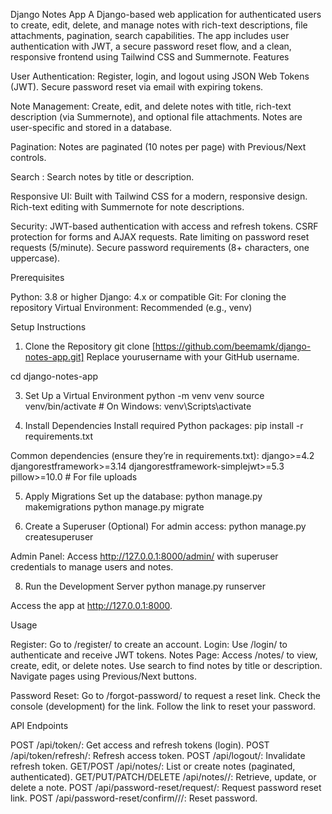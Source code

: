 Django Notes App
A Django-based web application for authenticated users to create, edit, delete, and manage notes with rich-text descriptions, file attachments, pagination, search capabilities. The app includes user authentication with JWT, a secure password reset flow, and a clean, responsive frontend using Tailwind CSS and Summernote.
Features

User Authentication:
Register, login, and logout using JSON Web Tokens (JWT).
Secure password reset via email with expiring tokens.


Note Management:
Create, edit, and delete notes with title, rich-text description (via Summernote), and optional file attachments.
Notes are user-specific and stored in a database.


Pagination:
Notes are paginated (10 notes per page) with Previous/Next controls.


Search :
Search notes by title or description.


Responsive UI:
Built with Tailwind CSS for a modern, responsive design.
Rich-text editing with Summernote for note descriptions.


Security:
JWT-based authentication with access and refresh tokens.
CSRF protection for forms and AJAX requests.
Rate limiting on password reset requests (5/minute).
Secure password requirements (8+ characters, one uppercase).


Prerequisites

Python: 3.8 or higher
Django: 4.x or compatible
Git: For cloning the repository
Virtual Environment: Recommended (e.g., venv)

Setup Instructions
1. Clone the Repository
git clone [https://github.com/beemamk/django-notes-app.git]
Replace yourusername with your GitHub username.

cd django-notes-app

3. Set Up a Virtual Environment
python -m venv venv
source venv/bin/activate  # On Windows: venv\Scripts\activate

4. Install Dependencies
Install required Python packages:
pip install -r requirements.txt

Common dependencies (ensure they’re in requirements.txt):
django>=4.2
djangorestframework>=3.14
djangorestframework-simplejwt>=5.3
pillow>=10.0  # For file uploads

5. Apply Migrations
Set up the database:
python manage.py makemigrations
python manage.py migrate

6. Create a Superuser (Optional)
For admin access:
python manage.py createsuperuser

Admin Panel: Access http://127.0.0.1:8000/admin/ with superuser credentials to manage users and notes.

8. Run the Development Server
python manage.py runserver

Access the app at http://127.0.0.1:8000.

Usage

Register: Go to /register/ to create an account.
Login: Use /login/ to authenticate and receive JWT tokens.
Notes Page:
Access /notes/ to view, create, edit, or delete notes.
Use search to find notes by title or description.
Navigate pages using Previous/Next buttons.


Password Reset:
Go to /forgot-password/ to request a reset link.
Check the console (development) for the link.
Follow the link to reset your password.

API Endpoints

POST /api/token/: Get access and refresh tokens (login).
POST /api/token/refresh/: Refresh access token.
POST /api/logout/: Invalidate refresh token.
GET/POST /api/notes/: List or create notes (paginated, authenticated).
GET/PUT/PATCH/DELETE /api/notes//: Retrieve, update, or delete a note.
POST /api/password-reset/request/: Request password reset link.
POST /api/password-reset/confirm///: Reset password.
